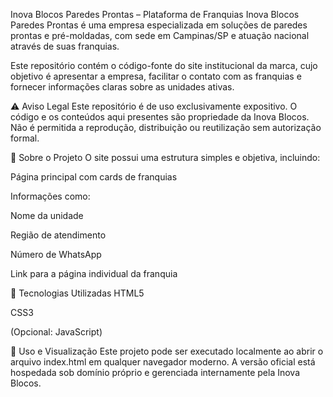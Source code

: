 Inova Blocos Paredes Prontas – Plataforma de Franquias
Inova Blocos Paredes Prontas é uma empresa especializada em soluções de paredes prontas e pré-moldadas, com sede em Campinas/SP e atuação nacional através de suas franquias.

Este repositório contém o código-fonte do site institucional da marca, cujo objetivo é apresentar a empresa, facilitar o contato com as franquias e fornecer informações claras sobre as unidades ativas.

⚠️ Aviso Legal
Este repositório é de uso exclusivamente expositivo. O código e os conteúdos aqui presentes são propriedade da Inova Blocos. Não é permitida a reprodução, distribuição ou reutilização sem autorização formal.

📌 Sobre o Projeto
O site possui uma estrutura simples e objetiva, incluindo:

Página principal com cards de franquias

Informações como:

Nome da unidade

Região de atendimento

Número de WhatsApp

Link para a página individual da franquia

🧰 Tecnologias Utilizadas
HTML5

CSS3

(Opcional: JavaScript)

📍 Uso e Visualização
Este projeto pode ser executado localmente ao abrir o arquivo index.html em qualquer navegador moderno.
A versão oficial está hospedada sob domínio próprio e gerenciada internamente pela Inova Blocos.

